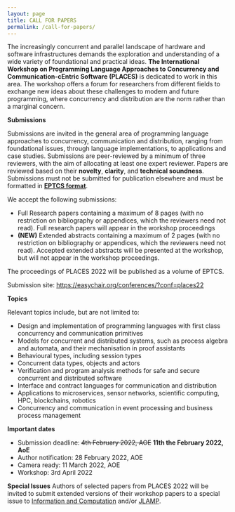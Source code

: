 ```yaml
---
layout: page
title: CALL FOR PAPERS
permalink: /call-for-papers/
---
```


The increasingly concurrent and parallel landscape of hardware and software infrastructures demands the exploration and understanding of a wide variety of foundational and practical ideas. **The International Workshop on Programming Language Approaches to Concurrency and Communication-cEntric Software (PLACES)** is dedicated to work in this area. The workshop offers a forum for researchers from different fields to exchange new ideas about these challenges to modern and future programming, where concurrency and distribution are the norm rather than a marginal concern.  

**Submissions** 

Submissions are invited in the general area of programming language approaches to concurrency, communication and distribution, ranging from foundational issues, through language implementations, to applications and case studies. Submissions are peer-reviewed by a minimum of three reviewers, with the aim of allocating at least one expert reviewer. Papers are reviewed based on their **novelty**, **clarity**, and **technical soundness**. Submissions must not be submitted for publication elsewhere and must be formatted in [**EPTCS format**](http://style.eptcs.org/). 

We accept the following submissions: 
* Full Research papers containing a maximum of 8 pages (with no restriction on bibliography or appendices, which the reviewers need not read). Full research papers will appear in the workshop proceedings
* **(NEW)** Extended abstracts containing a maximum of 2 pages (with no restriction on bibliography or appendices, which the reviewers need not read). Accepted extended abstracts will be presented at the workshop, but will not appear in the workshop proceedings. 

The proceedings of PLACES 2022 will be published as a volume of EPTCS. 

Submission site: https://easychair.org/conferences/?conf=places22



**Topics**

Relevant topics include, but are not limited to:
* Design and implementation of programming languages with first class concurrency and communication primitives
* Models for concurrent and distributed systems, such as process algebra and automata, and their mechanisation in proof assistants 
* Behavioural types, including session types
* Concurrent data types, objects and actors
* Verification and program analysis methods for safe and secure concurrent and distributed software 
* Interface and contract languages for communication and distribution
* Applications to microservices, sensor networks, scientific computing, HPC, blockchains, robotics
* Concurrency and communication in event processing and business process management

**Important dates**
* Submission deadline: ~~4th February 2022, AOE~~ **11th the February 2022, AoE**
* Author notification: 28 February 2022, AOE
* Camera ready: 11 March 2022, AOE
* Workshop: 3rd April 2022

**Special Issues**
Authors of selected papers from PLACES 2022 will be invited to submit extended versions of their workshop papers to a special issue to [Information and Computation](https://www.journals.elsevier.com/information-and-computation) and/or [JLAMP](https://www.journals.elsevier.com/journal-of-logical-and-algebraic-methods-in-programming). 
